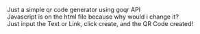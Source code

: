 Just a simple qr code generator using goqr API <br>
Javascript is on the html file because why would i change it? <br>
Just input the Text or Link, click create, and the QR Code created!
